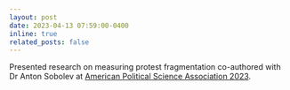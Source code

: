 ```yaml
---
layout: post
date: 2023-04-13 07:59:00-0400
inline: true
related_posts: false
---
```


Presented research on measuring protest fragmentation co-authored with Dr Anton Sobolev at [American Political Science Association 2023](https://connect.apsanet.org/apsa2023/). 

